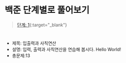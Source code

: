# 백준 단계별로 풀어보기 
> [단계: 1](https://www.acmicpc.net/step/1){:target="_blank"}

#
- 제목: 입출력과 사칙연산
- 설명: 입력, 출력과 사칙연산을 연습해 봅시다. Hello World!
- 총문제:13
